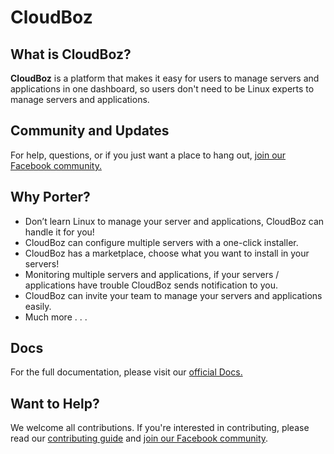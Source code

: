 # CloudBoz

## What is CloudBoz?

**CloudBoz** is a platform that makes it easy for users to manage servers and applications in one dashboard, so users don't need to be Linux experts to manage servers and applications.

## Community and Updates

For help, questions, or if you just want a place to hang out, [join our Facebook community.](https://facebook.com/groups/cloudboz)

## Why Porter?
- Don’t learn Linux to manage your server and applications, CloudBoz can handle it for you!
- CloudBoz can configure multiple servers with a one-click installer.
- CloudBoz has a marketplace, choose what you want to install in your servers!
- Monitoring multiple servers and applications, if your servers / applications have trouble CloudBoz sends notification to you.
- CloudBoz can invite your team to manage your servers and applications easily.
- Much more . . .

## Docs

For the full documentation, please visit our [official Docs.](https://docs.cloudboz.com)

## Want to Help?

We welcome all contributions. If you're interested in contributing, please read our [contributing guide](https://github.com/cloudboz/cloudboz/blob/main/CONTRIBUTING.md) and [join our Facebook community](https://facebook.com/groups/cloudboz).